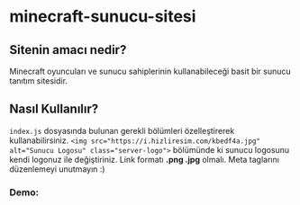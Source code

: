 # minecraft-sunucu-sitesi
## Sitenin amacı nedir?
Minecraft oyuncuları ve sunucu sahiplerinin kullanabileceği basit bir sunucu tanıtım sitesidir.

## Nasıl Kullanılır?
`index.js` dosyasında bulunan gerekli bölümleri özelleştirerek kullanabilirsiniz.
`<img src="https://i.hizliresim.com/kbedf4a.jpg" alt="Sunucu Logosu" class="server-logo">` bölümünde ki sunucu logosunu kendi logonuz ile değiştiriniz. Link formatı **.png .jpg** olmalı.
Meta taglarını düzenlemeyi unutmayın :)

### Demo: 
